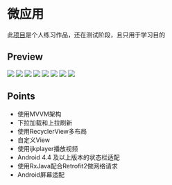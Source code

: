 # 微应用

此[项目](https://github.com/lichukuan/NewsCopy)是个人练习作品，还在测试阶段，且只用于学习目的

## Preview

![](https://user-gold-cdn.xitu.io/2020/1/16/16fae0ad0970b91c?w=1080&h=2280&f=jpeg&s=80727)
![](https://user-gold-cdn.xitu.io/2020/1/16/16fae0b09f6e60e8?w=1080&h=2280&f=jpeg&s=227165)
![](https://user-gold-cdn.xitu.io/2020/1/16/16fae0b3ebfae9cd?w=1080&h=2280&f=jpeg&s=570678)
![](https://user-gold-cdn.xitu.io/2020/1/16/16fae0bc2612075c?w=1080&h=2280&f=jpeg&s=569885)
![](https://user-gold-cdn.xitu.io/2020/1/16/16fae0bf5d155957?w=1080&h=2280&f=jpeg&s=149550)
![](https://user-gold-cdn.xitu.io/2020/1/16/16fae0c6cb0e4022?w=1080&h=2280&f=jpeg&s=1156809)
![](https://user-gold-cdn.xitu.io/2020/1/16/16fae0c9971b3d1a?w=1080&h=2280&f=jpeg&s=448523)
![](https://user-gold-cdn.xitu.io/2020/1/16/16fae0cbf916a0d3?w=1080&h=2280&f=jpeg&s=115219)

## Points

* 使用MVVM架构
* 下拉加载和上拉刷新
* 使用RecyclerView多布局
* 自定义View
* 使用ijkplayer播放视频
* Android 4.4 及以上版本的状态栏适配
* 使用RxJava配合Retrofit2做网络请求
* Android屏幕适配




